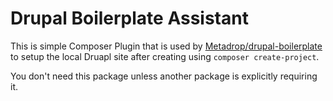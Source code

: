 # Drupal Boilerplate Assistant


This is simple Composer Plugin that is used by [Metadrop/drupal-boilerplate](https://github.com/Metadrop/drupal-boilerplate)
to setup the local Druapl site after creating using `composer create-project`.

You don't need this package unless another package is explicitly requiring it.
